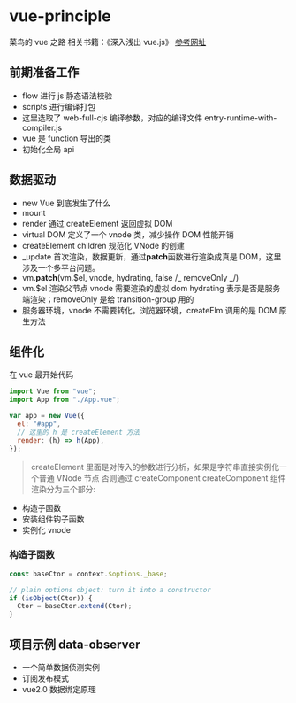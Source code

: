 # vue-principle

菜鸟的 vue 之路
相关书籍：《深入浅出 vue.js》
[参考网址](https://ustbhuangyi.github.io/vue-analysis/v2/prepare/)

## 前期准备工作

- flow 进行 js 静态语法校验
- scripts 进行编译打包
- 这里选取了 web-full-cjs 编译参数，对应的编译文件 entry-runtime-with-compiler.js
- vue 是 function 导出的类
- 初始化全局 api

## 数据驱动

- new Vue 到底发生了什么
- mount
- render 通过 createElement 返回虚拟 DOM
- virtual DOM 定义了一个 vnode 类，减少操作 DOM 性能开销
- createElement children 规范化 VNode 的创建
- \_update 首次渲染，数据更新，通过**patch**函数进行渲染成真是 DOM，这里涉及一个多平台问题。
- vm.**patch**(vm.$el, vnode, hydrating, false /_ removeOnly _/)
- vm.$el 渲染父节点 vnode 需要渲染的虚拟 dom hydrating 表示是否是服务端渲染；removeOnly 是给 transition-group 用的
- 服务器环境，vnode 不需要转化。浏览器环境，createElm 调用的是 DOM 原生方法

## 组件化

在 vue 最开始代码

```js
import Vue from "vue";
import App from "./App.vue";

var app = new Vue({
  el: "#app",
  // 这里的 h 是 createElement 方法
  render: (h) => h(App),
});
```

> createElement 里面是对传入的参数进行分析，如果是字符串直接实例化一个普通 VNode 节点
> 否则通过 createComponent
> createComponent 组件渲染分为三个部分:

- 构造子函数
- 安装组件钩子函数
- 实例化 vnode

### 构造子函数

```js
const baseCtor = context.$options._base;

// plain options object: turn it into a constructor
if (isObject(Ctor)) {
  Ctor = baseCtor.extend(Ctor);
}
```

## 项目示例 data-observer

- 一个简单数据侦测实例
- 订阅发布模式
- vue2.0 数据绑定原理
